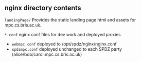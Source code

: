 ## nginx directory contents

```landingPage/``` Provides the static landing page html and assets for mpc.cs.bris.ac.uk.

```*.conf``` nginx conf files for dev work and deployed proxies
- ```webmpc.conf``` deployed to /opt/spdz/nginx/nginx.conf
- ```spdzmpc.conf``` deployed unchanged to each SPDZ party (alice/bob/carol.mpc.cs.bris.ac.uk) 